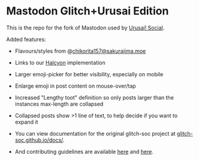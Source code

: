 #  Mastodon Glitch+Urusai Edition  #

This is the repo for the fork of Mastodon used by [Urusai! Social](https://urusai.social/).

Added features:

- Flavours/styles from @chikorita157@sakurajima.moe
- Links to our [Halcyon](https://halcyon.urusai.social/) implementation
- Larger emoji-picker for better visibility, especially on mobile
- Enlarge emoji in post content on mouse-over/tap
- Increased "Lengthy toot" definition so only posts larger than the instances max-length are collapsed
- Collapsed posts show >1 line of text, to help decide if you want to expand it

- You can view documentation for the original glitch-soc project at [glitch-soc.github.io/docs/](https://glitch-soc.github.io/docs/).
- And contributing guidelines are available [here](CONTRIBUTING.md) and [here](https://glitch-soc.github.io/docs/contributing/).
